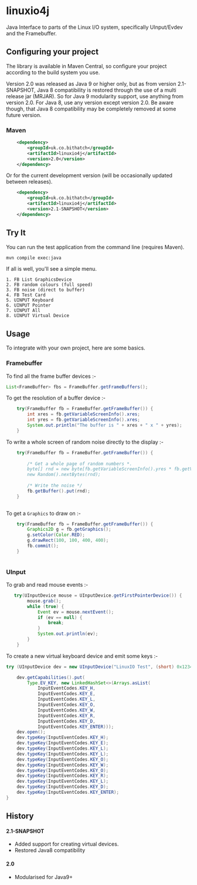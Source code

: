 # linuxio4j

Java Interface to parts of the Linux I/O system, specifically UInput/Evdev and the Framebuffer.

## Configuring your project

The library is available in Maven Central, so configure your project according to the
build system you use. 

Version 2.0 was released as Java 9 or higher only, but as from version 2.1-SNAPSHOT,
Java 8 compatibility is restored through the use of a multi release jar (MRJAR). So for Java 9
modularity support, use anything from version 2.0. For Java 8, use any version except
version 2.0. Be aware though, that Java 8 compatibility may be completely removed at some
future version.

### Maven

```xml
	<dependency>
		<groupId>uk.co.bithatch</groupId>
		<artifactId>linuxio4j</artifactId>
		<version>2.0</version>
	</dependency>
```

Or for the current development version (will be occasionally updated between releases).

```xml
	<dependency>
		<groupId>uk.co.bithatch</groupId>
		<artifactId>linuxio4j</artifactId>
		<version>2.1-SNAPSHOT</version>
	</dependency>
```

## Try It

You can run the test application from the command line (requires Maven).

```sh
mvn compile exec:java
```

If all is well, you'll see a simple menu.

```
1. FB List GraphicsDevice
2. FB random colours (full speed)
3. FB noise (direct to buffer)
4. FB Test Card
5. UINPUT Keyboard
6. UINPUT Pointer
7. UINPUT All
8. UINPUT Virtual Device
```

## Usage

To integrate with your own project, here are some basics.

### Framebuffer

To find all the frame buffer devices :-

```java
List<FrameBuffer> fbs = FrameBuffer.getFrameBuffers();
```

To get the resolution of a buffer device :-

```java
	try(FrameBuffer fb = FrameBuffer.getFrameBuffer()) {
		int xres = fb.getVariableScreenInfo().xres;
		int yres = fb.getVariableScreenInfo().xres;
		System.out.println("The buffer is " + xres + " x " + yres);
	}
```

To write a whole screen of random noise directly to the display :-

```java
	try(FrameBuffer fb = FrameBuffer.getFrameBuffer()) {
	
		/* Get a whole page of random numbers *.
		byte[] rnd = new byte[fb.getVariableScreenInfo().yres * fb.getVariableScreenInfo().xres * Math.max(1, fb.getVariableScreenInfo().bits_per_pixel / 8)];
		new Random().nextBytes(rnd);
		
		/* Write the noise */
		fb.getBuffer().put(rnd);
	}
	
```

To get a `Graphics` to draw on :-

```java
	try(FrameBuffer fb = FrameBuffer.getFrameBuffer()) {
		Graphics2D g = fb.getGraphics();
		g.setColor(Color.RED);
		g.drawRect(100, 100, 400, 400);
		fb.commit();
	}
	
```

### UInput

To grab and read mouse events :-

```java
   try(UInputDevice mouse = UInputDevice.getFirstPointerDevice()) {
        mouse.grab();
        while (true) {
			Event ev = mouse.nextEvent();
			if (ev == null) {
				break;
			}
			System.out.println(ev);
		}
	}
```

To create a new virtual keyboard device and emit some keys :-

```java
try (UInputDevice dev = new UInputDevice("LinuxIO Test", (short) 0x1234, (short) 0x5678)) {

	dev.getCapabilities().put(
		Type.EV_KEY, new LinkedHashSet<>(Arrays.asList(
			InputEventCodes.KEY_H,
			InputEventCodes.KEY_E, 
			InputEventCodes.KEY_L, 
			InputEventCodes.KEY_O, 
			InputEventCodes.KEY_W, 
			InputEventCodes.KEY_R, 
			InputEventCodes.KEY_D, 
			InputEventCodes.KEY_ENTER)));
	dev.open();
	dev.typeKey(InputEventCodes.KEY_H);
	dev.typeKey(InputEventCodes.KEY_E);
	dev.typeKey(InputEventCodes.KEY_L);
	dev.typeKey(InputEventCodes.KEY_L);
	dev.typeKey(InputEventCodes.KEY_O);
	dev.typeKey(InputEventCodes.KEY_W);
	dev.typeKey(InputEventCodes.KEY_O);
	dev.typeKey(InputEventCodes.KEY_R);
	dev.typeKey(InputEventCodes.KEY_L);
	dev.typeKey(InputEventCodes.KEY_D);
	dev.typeKey(InputEventCodes.KEY_ENTER);
}
```

## History

#### 2.1-SNAPSHOT

 * Added support for creating virtual devices.
 * Restored Java8 compatibility
 
#### 2.0

 * Modularised for Java9+ 